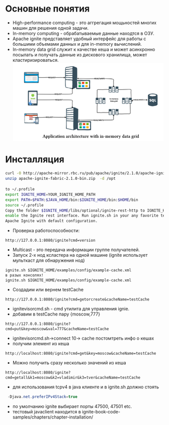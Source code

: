 # Основные понятия
* High-performance computing - это аггрегация мощьностей многих машин для решения одной задачи.
* In-memory computing - обрабатываемые данные находтся в ОЗУ.
* Apache ignite представляет удобный интерфейс для работы с большими объемами данных
и для in-memory вычислений.
* In-memory data grid служит к качестве кеша и может асинхронно посылать и получать данные из дискового хранилища, может кластиризироваться.
![dataGrid](dataGrid.png)
# Инсталляция

```bash
curl -O http://apache-mirror.rbc.ru/pub/apache/ignite/2.1.0/apache-ignite-fabric-2.1.0-bin.zip
unzip apache-ignite-fabric-2.1.0-bin.zip  -d /opt

to ~/.profile
export IGNITE_HOME=YOUR_IGNITE_HOME_PATH
export PATH=$PATH:$JAVA_HOME/bin:$IGNITE_HOME/bin:$HOME/bin
source ~/.profile
Copy the folder $IGNITE_HOME/libs/optional/ignite-rest-http to IGNITE_HOME/libs, this will
enable the Ignite rest interface. Run ignite.sh in your any favorite terminal, which will run the
Apache Ignite with default configuration.
```
* Проверка работоспособности:
```
http://127.0.0.1:8080/ignite?cmd=version
```
* Multicast - это передача информации группе получателей.
* Запуск 2-х нод ксластера на одной машине (ignite использует мульткаст для обнаружения нод)
```
ignite.sh $IGNITE_HOME/examples/config/example-cache.xml
в разых консолях!
ignite.sh $IGNITE_HOME/examples/config/example-cache.xml
```
* Создадим или вернем testCache
```
http://127.0.0.1:8080/ignite?cmd=getorcreate&cacheName=testCache
```
* ignitevisorcmd.sh - cmd утилита для управления ignie.
* добавим в testCache пару {moscow,777}

```
http://127.0.0.1:8080/ignite?cmd=put&key=moscow&val=777&cacheName=testCache

```
* ignitevisorcmd.sh->connect 10-> cache постомтреть инфо о кешах
* получим элемент из кеша

```
http://localhost:8080/ignite?cmd=get&key=moscow&cacheName=testCache

```
* Можно получить сразу несколько значений из кеша
```
http://localhost:8080/ignite?cmd=getall&k1=moscow&k2=vladimir&k3=tver&cacheName=testCache
```

* для использования tcpv4 в java клиенте и в ignite.sh должно стоять
```java
 -Djava.net.preferIPv4Stack=true
```

* по умолчанию ignite выбирает порты 47500, 47501 etc.
* тестовый javaclient находится в ignite-book-code-samples/chapters/chapter-installation/
